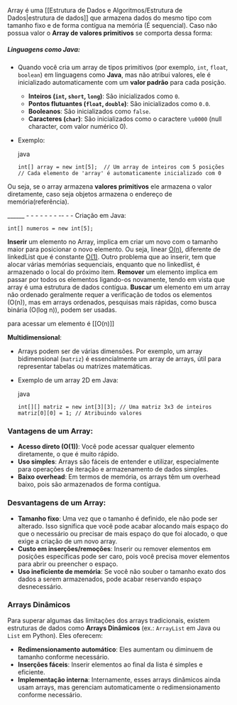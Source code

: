 Array é uma [[Estrutura de Dados e Algoritmos/Estrutura de Dados|estrutura de dados]] que armazena dados do mesmo tipo com tamanho fixo e de forma contígua na memória (É sequencial). Caso não possua valor o **Array de valores primitivos** se comporta dessa forma:
##### Linguagens como Java:

- Quando você cria um array de tipos primitivos (por exemplo, `int`, `float`, `boolean`) em linguagens como **Java**, mas não atribui valores, ele é inicializado automaticamente com um **valor padrão** para cada posição.
    
    - **Inteiros (`int`, `short`, `long`)**: São inicializados como `0`.
    - **Pontos flutuantes (`float`, `double`)**: São inicializados como `0.0`.
    - **Booleanos**: São inicializados como `false`.
    - **Caracteres (`char`)**: São inicializados como o caractere `\u0000` (null character, com valor numérico 0).
- Exemplo:
    
    java
    
    `int[] array = new int[5];  // Um array de inteiros com 5 posições // Cada elemento de 'array' é automaticamente inicializado com 0`

Ou seja, se o array armazena **valores primitivos** ele armazena o valor diretamente, caso seja objetos armazena o endereço de memória(referência).

______ - - - - - - - -- - - 
Criação em Java: 
```
int[] numeros = new int[5];
```

**Inserir** um elemento no Array, implica em criar um novo com o tamanho maior para posicionar o novo elemento. Ou seja, linear [O(n)](O(n)), diferente de linkedList que é constante [O(1)](O(1)). Outro problema que ao inserir, tem que alocar várias memórias sequenciais, enquanto que no linkedlist, é armazenado o local do próximo item.
**Remover** um elemento implica em passar por todos os elementos ligando-os novamente, tendo em vista que array é uma estrutura de dados contígua.
**Buscar** um elemento em um array não ordenado geralmente requer a verificação de todos os elementos (O(n)), mas em arrays ordenados, pesquisas mais rápidas, como busca binária (O(log n)), podem ser usadas.

para acessar um elemento é [[O(n)]]

**Multidimensional**:

- Arrays podem ser de várias dimensões. Por exemplo, um array bidimensional (`matriz`) é essencialmente um array de arrays, útil para representar tabelas ou matrizes matemáticas.
- Exemplo de um array 2D em Java:
    
    java
    
    `int[][] matriz = new int[3][3]; // Uma matriz 3x3 de inteiros matriz[0][0] = 1; // Atribuindo valores`

### Vantagens de um Array:

- **Acesso direto (O(1))**: Você pode acessar qualquer elemento diretamente, o que é muito rápido.
- **Uso simples**: Arrays são fáceis de entender e utilizar, especialmente para operações de iteração e armazenamento de dados simples.
- **Baixo overhead**: Em termos de memória, os arrays têm um overhead baixo, pois são armazenados de forma contígua.

### Desvantagens de um Array:

- **Tamanho fixo**: Uma vez que o tamanho é definido, ele não pode ser alterado. Isso significa que você pode acabar alocando mais espaço do que o necessário ou precisar de mais espaço do que foi alocado, o que exige a criação de um novo array.
- **Custo em inserções/remoções**: Inserir ou remover elementos em posições específicas pode ser caro, pois você precisa mover elementos para abrir ou preencher o espaço.
- **Uso ineficiente de memória**: Se você não souber o tamanho exato dos dados a serem armazenados, pode acabar reservando espaço desnecessário.
### Arrays Dinâmicos

Para superar algumas das limitações dos arrays tradicionais, existem estruturas de dados como **Arrays Dinâmicos** (ex.: `ArrayList` em Java ou `List` em Python). Eles oferecem:

- **Redimensionamento automático**: Eles aumentam ou diminuem de tamanho conforme necessário.
- **Inserções fáceis**: Inserir elementos ao final da lista é simples e eficiente.
- **Implementação interna**: Internamente, esses arrays dinâmicos ainda usam arrays, mas gerenciam automaticamente o redimensionamento conforme necessário.